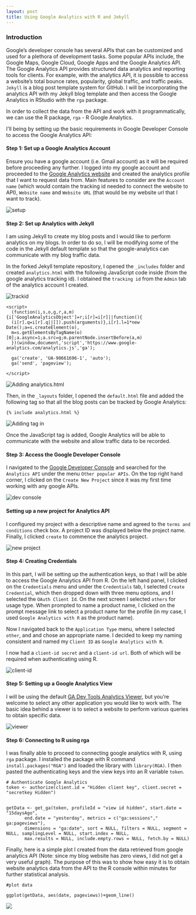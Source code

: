 ```yaml
---
layout: post
title: Using Google Analytics with R and Jekyll
---
```


### Introduction

Google’s developer console has several APIs that can be customized and used for a plethora of development tasks. Some popular APIs include, the Google Maps, Google Cloud, Google Apps and the Google Analytics API. The Google Analytics API provides structured data analytics and reporting tools for clients. For example, with the analytics API, it is possible to access a website’s total bounce rates, popularity, global traffic, and traffic peaks. `Jekyll` is a blog post template system for GitHub. I will be incorporating the analytics API with my Jekyll blog template and then access the Google Analytics in RStudio with the `rga` package.

In order to collect the data from the API and work with it programmatically, we can use the R package, `rga` - R Google Analytics.

I'll being by setting up the basic requirements in Google Developer Console to access the Google Analytics API:

#### Step 1: Set up a Google Analytics Account

Ensure you have a google account (i.e. Gmail account) as it will be required before proceeding any further. I logged into my google account and proceeded to the [Google Analytics website](https://analytics.google.com/analytics/web/?authuser=0#management/Settings/a90661696w134530349p138597581/%3Fm.page%3DTrackingCode%26_r.ghFlowId%3D6324039/) and created the analytics profile that I want to request data from. Main features to consider are the `Account name` (which would contain the tracking id needed to connect the website to API), `Website name` and `Website URL` (that would be my website url that I want to track).

![setup](../images/step1.png)


#### Step 2: Set up Analytics with Jekyll

I am using Jekyll to create my blog posts and I would like to perform analytics on my blogs. In order to do so, I will be modifying some of the code in the Jekyll default template so that the google-analytics can communicate with my blog traffic data.

In the forked Jekyll template repository, I opened the `_includes` folder and created `analytics.html` with the following JavaScript code inside (from the google analytics tracking id). I obtained the `tracking id` from the `Admin` tab of the analytics account I created.

![trackid](../images/trackid.png)

```
<script>
  (function(i,s,o,g,r,a,m){i['GoogleAnalyticsObject']=r;i[r]=i[r]||function(){
  (i[r].q=i[r].q||[]).push(arguments)},i[r].l=1*new Date();a=s.createElement(o),
  m=s.getElementsByTagName(o)[0];a.async=1;a.src=g;m.parentNode.insertBefore(a,m)
  })(window,document,'script','https://www.google-analytics.com/analytics.js','ga');

  ga('create', 'UA-90661696-1', 'auto');
  ga('send', 'pageview');

</script>
```
![Adding analytics.html](../images/analytics.png)


Then, in the `_layouts` folder, I opened the `default.html` file and added the following tag so that all the blog posts can be tracked by Google Analytics:

```
{% include analytics.html %}
```

![Adding tag in <body>](../images/body.png)

Once the JavaScript tag is added, Google Analytics will be able to communicate with the website and allow traffic data to be recorded.


#### Step 3: Access the Google Developer Console


I navigated to the [Google Developer Console](https://console.developers.google.com/apis/library) and searched for the `Analytics API` under the menu `Other popular APIs`. On the top right hand corner, I clicked on the `Create New Project` since it was my first time working with any google APIs.

![dev console](../images/step2.png)

#### Setting up a new project for Analytics API

 I configured my project with a descriptive name and agreed to the `terms and conditions` check box. A project ID was  displayed below the project name.  Finally, I clicked `create` to commence the analytics project.

 ![new project](../images/step3.png)

#### Step 4: Creating Credentials

In this part, I will be setting up the authentication keys, so that I will be able to access the Google Analytics API from R.  On the left hand panel, I clicked on the `Credentials` menu and under the `Credentials` tab, I selected `Create Credential`, which then dropped down with three menu options, and I selected the `OAuth Client Id`. On the next screen I selected `others` for usage type. When prompted to name a product name, I clicked on the prompt message link to select a product name for the profile (in my case, I used `Google Analytics with R` as the product name).

Now I navigated back to the `Application Type` menu, where I selected `other`, and and chose an appropriate name. I decided to keep my naming consistent and named my `Client ID` as `Google Analytics with R`.

I now had a `client-id secret` and a `client-id url`. Both of which will be required when authenticating using R.

![client-id](../images/auth.png)

#### Step 5: Setting up a Google Analytics View

I will be using the default [GA Dev Tools Analytics Viewer](https://ga-dev-tools.appspot.com/query-explorer/), but you’re welcome to select any other application you would like to work with. The basic idea behind a viewer is to select a website to perform various queries to obtain specific data.

![viewer](../images/query.png)

#### Step 6: Connecting to R using rga

I was finally able to proceed to connecting google analytics with R, using `rga` package. I installed the package with R command `install.packages("RGA")` and loaded the library with `library(RGA)`. I then pasted the authenticating keys and the view keys into an R variable `token`.

```
# Authenticate Google Analytics
token <- authorize(client.id = "Hidden client key", client.secret = "secretkey Hidden")


getData <- get_ga(token, profileId = "view id hidden", start.date = "15daysAgo",
       end.date = "yesterday", metrics = c("ga:sessions"," ga:pageviews"),
       dimensions = "ga:date", sort = NULL, filters = NULL, segment = NULL, samplingLevel = NULL, start.index = NULL,
       max.results = NULL, include.empty.rows = NULL, fetch.by = NULL)
```

Finally, here is a simple plot I created from the data retrieved from google analytics API (Note: since my blog website has zero views, I did not get a very useful graph). The purpose of this was to show how easy it is to obtain website analytics data from the API to the R console within minutes for further statistical analysis. 

```
#plot data

ggplot(getData, aes(date, pageviews))+geom_line()
```

![](../images/plot.png)
